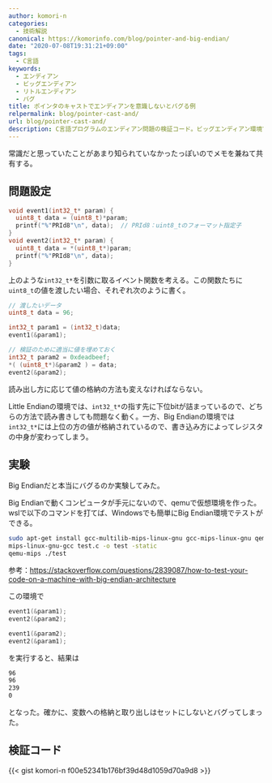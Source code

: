 ```yaml
---
author: komori-n
categories:
  - 技術解説
canonical: https://komorinfo.com/blog/pointer-and-big-endian/
date: "2020-07-08T19:31:21+09:00"
tags:
  - C言語
keywords:
  - エンディアン
  - ビッグエンディアン
  - リトルエンディアン
  - バグ
title: ポインタのキャストでエンディアンを意識しないとバグる例
relpermalink: blog/pointer-cast-and/
url: blog/pointer-cast-and/
description: C言語プログラムのエンディアン問題の検証コード。ビッグエンディアン環境で実行した場合、変数への格納と取り出しはセットにしないとバグってしまう。
---
```


常識だと思っていたことがあまり知られていなかったっぽいのでメモを兼ねて共有する。

## 問題設定

```c
void event1(int32_t* param) {
  uint8_t data = (uint8_t)*param;
  printf("%"PRId8"\n", data);  // PRId8：uint8_tのフォーマット指定子
}
void event2(int32_t* param) {
  uint8_t data = *(uint8_t*)param;
  printf("%"PRId8"\n", data);
}
```

上のような`int32_t*`を引数に取るイベント関数を考える。この関数たちに`uint8_t`の値を渡したい場合、それぞれ次のように書く。

```c
// 渡したいデータ
uint8_t data = 96;

int32_t param1 = (int32_t)data;
event1(&param1);

// 検証のために適当に値を埋めておく
int32_t param2 = 0xdeadbeef;
*( (uint8_t*)&param2 ) = data;
event2(&param2);
```

読み出し方に応じて値の格納の方法も変えなければならない。

Little Endianの環境では、`int32_t*`の指す先に下位bitが詰まっているので、どちらの方法で読み書きしても問題なく動く。一方、Big Endianの環境では`int32_t*`には上位の方の値が格納されているので、書き込み方によってレジスタの中身が変わってしまう。

## 実験

Big Endianだと本当にバグるのか実験してみた。

Big Endianで動くコンピュータが手元にないので、qemuで仮想環境を作った。wslで以下のコマンドを打てば、Windowsでも簡単にBig Endian環境でテストができる。

```sh
sudo apt-get install gcc-multilib-mips-linux-gnu gcc-mips-linux-gnu qemu-user
mips-linux-gnu-gcc test.c -o test -static
qemu-mips ./test
```

参考：<https://stackoverflow.com/questions/2839087/how-to-test-your-code-on-a-machine-with-big-endian-architecture>

この環境で

```c
event1(&param1);
event2(&param2);

event1(&param2);
event2(&param1);
```

を実行すると、結果は

```sh
96
96
239
0
```

となった。確かに、変数への格納と取り出しはセットにしないとバグってしまった。

## 検証コード

{{< gist komori-n f00e52341b176bf39d48d1059d70a9d8 >}}
